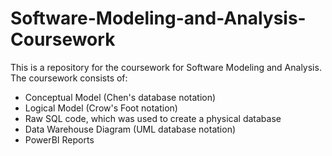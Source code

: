 # Software-Modeling-and-Analysis-Coursework

This is a repository for the coursework for Software Modeling and Analysis.
The coursework consists of:
- Conceptual Model (Chen's database notation)
- Logical Model (Crow's Foot notation)
- Raw SQL code, which was used to create a physical database
- Data Warehouse Diagram (UML database notation) 
- PowerBI Reports
